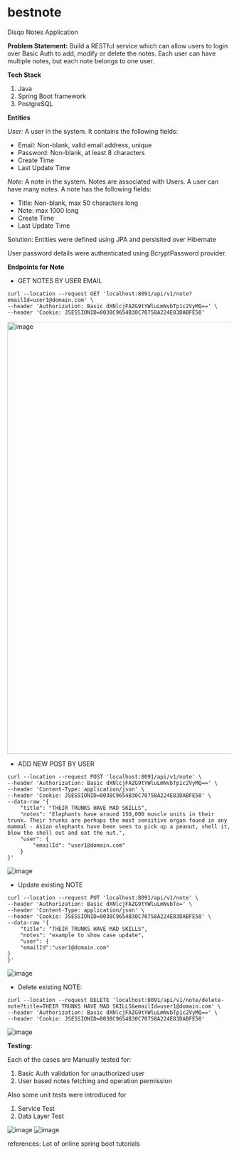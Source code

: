 # bestnote
Disqo Notes Application

**Problem Statement:**
Build a RESTful service which can allow users to login over Basic Auth to add, modify or delete the notes.
Each user can have multiple notes, but each note belongs to one user.


**Tech Stack**
1. Java
2. Spring Boot framework
3. PostgreSQL


**Entities**

 *User:* 
A user in the system. It contains the following fields: 
- Email: Non-blank, valid email address, unique 
- Password: Non-blank, at least 8 characters 
- Create Time 
- Last Update Time 

 *Note:* 
A note in the system. Notes are associated with Users. A user can have many notes. A note has the  following fields: 
- Title: Non-blank, max 50 characters long 
- Note: max 1000 long 
- Create Time 
- Last Update Time 


Solution: Entities were defined using JPA and persisited over Hibernate

User password details were authenticated using BcryptPassword provider.


**Endpoints for Note**

- GET NOTES BY USER EMAIL

```
curl --location --request GET 'localhost:8091/api/v1/note?emailId=user1@domain.com' \
--header 'Authorization: Basic dXNlcjFAZG9tYWluLmNvbTp1c2VyMQ==' \
--header 'Cookie: JSESSIONID=0038C9654B30C70758A224E83DABFE50'

```
<img width="971" alt="image" src="https://user-images.githubusercontent.com/23045426/184783483-f5e21636-5a81-4ae1-a548-c1bbccd3fcf2.png">


- ADD NEW POST BY USER

```
curl --location --request POST 'localhost:8091/api/v1/note' \
--header 'Authorization: Basic dXNlcjFAZG9tYWluLmNvbTp1c2VyMQ==' \
--header 'Content-Type: application/json' \
--header 'Cookie: JSESSIONID=0038C9654B30C70758A224E83DABFE50' \
--data-raw '{
    "title": "THEIR TRUNKS HAVE MAD SKILLS",
    "notes": "Elephants have around 150,000 muscle units in their trunk. Their trunks are perhaps the most sensitive organ found in any mammal - Asian elephants have been seen to pick up a peanut, shell it, blow the shell out and eat the nut.",
    "user": {
        "emailId": "user1@domain.com"
    }
}'
```
![image](https://user-images.githubusercontent.com/23045426/184783373-fa10e834-cff2-4ca0-829f-ab25eaacd14c.png)


- Update existing NOTE 

```
curl --location --request PUT 'localhost:8091/api/v1/note' \
--header 'Authorization: Basic dXNlcjFAZG9tYWluLmNvbTo=' \
--header 'Content-Type: application/json' \
--header 'Cookie: JSESSIONID=0038C9654B30C70758A224E83DABFE50' \
--data-raw '{
    "title": "THEIR TRUNKS HAVE MAD SKILLS",
    "notes": "example to show case update",
    "user": {
    "emailId":"user1@domain.com" 
}
}'

```
![image](https://user-images.githubusercontent.com/23045426/184783671-1d5720dc-253c-41bd-afaf-91bbbfee4d15.png)



- Delete existing NOTE:

```
curl --location --request DELETE 'localhost:8091/api/v1/note/delete-note?title=THEIR TRUNKS HAVE MAD SKILLS&emailId=user1@domain.com' \
--header 'Authorization: Basic dXNlcjFAZG9tYWluLmNvbTp1c2VyMQ==' \
--header 'Cookie: JSESSIONID=0038C9654B30C70758A224E83DABFE50'
```
![image](https://user-images.githubusercontent.com/23045426/184786177-9a1d1f60-0dba-461b-ab31-de488df237b6.png)

**Testing:**

Each of the cases are Manually tested for:
1. Basic Auth validation for unauthorized user
2. User based notes fetching and operation permission

Also some unit tests were introduced for 
1. Service Test
2. Data Layer Test

![image](https://user-images.githubusercontent.com/23045426/184790614-8fa09093-3c64-48e8-a462-3b1117cba606.png)
![image](https://user-images.githubusercontent.com/23045426/184790772-94a36389-ef8c-404c-a941-ac590d4bfab5.png)


references:
Lot of online spring boot tutorials

